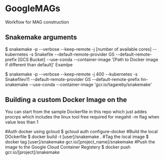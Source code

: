 # GoogleMAGs
Workflow for MAG construction

## Snakemake arguments
$ snakemake  -p --verbose --keep-remote  -j [number of available cores] --kubernetes -s Snakefile --default-remote-provider GS  --default-remote-prefix [GCS Bucket] --use-conda --container-image '[Path to Docker image if different than default]'
Examlpe

$ snakemake  -p --verbose --keep-remote  -j 400 --kubernetes -s Snakefilev11 --default-remote-provider GS  --default-remote-prefix hn-snakemake --use-conda --container-image 'gcr.io/tagareby/snakemake'


## Building a custom Docker Image on the 
You can start from the sample Dockerfile in this repo which just addes procrps which includes the linux tool free required for megahit -m flag when value less than 1

#Auth docker using gcloud
$ gcloud auth configure-docker
#Build the local DOckerfile
$ docker build -t [user]/snakemake .
#Tag the local image
$ docker tag [user]/snakemake gcr.io/[project_name]/snakemake
#Push the image to the Google Cloud Container Registery
$ docker push gcr.io/[project]/snakemake
